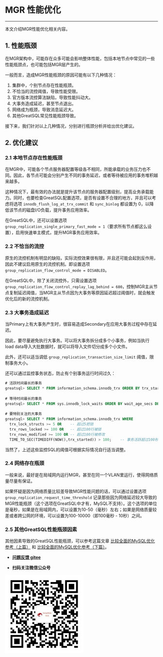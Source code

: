 # MGR 性能优化

---

本文介绍MGR性能优化相关内容。

## 1. 性能瓶颈
在MGR架构中，可能存在众多可能会影响整体性能，包括本地节点中常见的一些性能瓶颈点，也可能包括MGR层产生的。

一般而言，造成MGR性能瓶颈的原因可能有以下几种情况：
1. 集群中，个别节点存在性能瓶颈。
2. 不恰当的流控阈值，导致性能受限。
3. 官方版本流控算法缺陷，导致性能抖动大。
4. 大事务造成延迟，甚至节点退出。
5. 网络成为瓶颈，导致消息延迟大。
6. 其他GreatSQL常见性能瓶颈导致。

接下来，我们针对以上几种情况，分别进行瓶颈分析并给出优化建议。

## 2. 优化建议
### 2.1 本地节点存在性能瓶颈
在MGR中，可能各个节点服务器配置等级各不相同，所能承载的业务压力也不同。因此，各节点可能会分别产生不同的事务延迟，或者等待被应用的事务堆积越来越多。

这种情况下，最有效的办法就是提升该节点的服务器配置级别，提高业务承载能力。同时，也要检查GreatSQL配置选项，是否有设置不合理的地方，并且可以考虑将选项 `innodb_flush_log_at_trx_commit` 和 `sync_binlog` 都设置为 0，以降低该节点的磁盘I/O负载，提升事务应用效率。

在GreatSQL中，还可以设置选项 `group_replication_single_primary_fast_mode = 1`（要求所有节点都这么设置），启用快速单主模式，提升MGR事务应用效率。

### 2.2 不恰当的流控
原生的流控机制有明显的缺陷，实际流控效果很有限，并且还可能会起到反作用，因此不建议启用原生的流控机制。即设置选项 `group_replication_flow_control_mode = DISABLED`。

在GreatSQL中，除了关闭流控外，只需设置选项 `group_replication_flow_control_replay_lag_behind = 600`，控制MGR主从节点复制延迟阈值，当MGR主从节点因为大事务等原因延迟超过阈值时，就会触发优化后的新的流控机制。

### 2.3 大事务造成延迟
当Primary上有大事务产生时，很容易造成Secondary在应用大事务过程中存在延迟。

因此，要尽量避免执行大事务。可以将大事务拆分成多个小事务，例如当执行load data导入大批数据时，就可以将导入文件切分成多个小文件。

此外，还可以适当调低 `group_replication_transaction_size_limit` 阈值，限制事务大小。

还可以通过监控事务状态，防止有个别事务运行时间过久：
```sql
# 活跃时间最长的事务
greatsql> SELECT * FROM information_schema.innodb_trx ORDER BY trx_started ASC LIMIT N;

# 等待时间最长的事务
greatsql> SELECT * FROM sys.innodb_lock_waits ORDER BY wait_age_secs DESC LIMIT N;

# 要特别关注的大事务
greatsql> SELECT * FROM information_schema.innodb_trx WHERE
  trx_lock_structs >= 5 OR    -- 超过5把锁
  trx_rows_locked >= 100 OR   -- 超过100行被锁
  trx_rows_modified >= 100 OR -- 超过100行被修改
  TIME_TO_SEC(TIMEDIFF(NOW(),trx_started)) > 100;    -- 事务活跃超过100秒
```
当然了，上述这些监控SQL的阈值可根据实际情况自行适当调整。

### 2.4 网络存在瓶颈
一般来说，最好是在局域网内运行MGR，甚至在同一个VLAN里运行，使得网络质量尽量有保证。

如果怀疑是因为网络质量比较差导致MGR性能问题的话，可以通过设置选项 `group_replication_request_time_threshold` 记录那些因为网络延迟较大导致的MGR性能瓶颈（这个选项在GreatSQL中才有，MySQL不支持）。这个选项的单位是毫秒，如果是在局域网内，可以设置为10-50（毫秒）左右；如果是网络质量较差或者跨公网的环境，可以设置为100-10000（即100毫秒 - 10秒）之间。

### 2.5 其他GreatSQL性能瓶颈因素
其他因素导致的GreatSQL性能瓶颈，可以参考这篇文章 [比较全面的MySQL优化参考（上篇）](https://mp.weixin.qq.com/s/V51yKzCKUSIm28sMhvQl8Q) 和 [比较全面的MySQL优化参考（下篇）](https://mp.weixin.qq.com/s/p2IBlGguf4Vaq_AO_jja9A)。

- **[问题反馈 gitee](https://gitee.com/GreatSQL/GreatSQL-Manual/issues)**

- **扫码关注微信公众号**

![greatsql-wx](../greatsql-wx.jpg)
